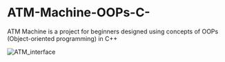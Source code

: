 # ATM-Machine-OOPs-C-
ATM Machine is a project for beginners designed using concepts of OOPs (Object-oriented programming) in C++


![ATM_interface](https://user-images.githubusercontent.com/58884627/197717559-057bbba1-2ea5-455c-bb88-592caa094568.png)
